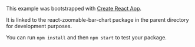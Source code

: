 This example was bootstrapped with [Create React App](https://github.com/facebook/create-react-app).

It is linked to the react-zoomable-bar-chart package in the parent directory for development purposes.

You can run `npm install` and then `npm start` to test your package.
